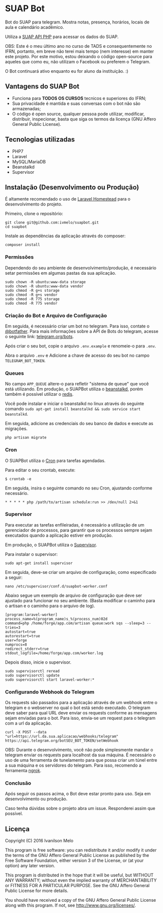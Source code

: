 # SUAP Bot
Bot do SUAP para telegram. Mostra notas, presença, horários, locais de aula e calendário acadêmico.

Utiliza a [SUAP API PHP](https://github.com/ivmelo/suap-api-php) para acessar os dados do SUAP.

OBS: Este é o meu último ano no curso de TADS e consequentemente no IFRN, portanto, em breve não terei mais tempo (nem interesse) em manter este projeto. Por este motivo, estou deixando o código open-source para aqueles que como eu, não utilizam o Facebook ou preferem o Telegram.

O Bot continuará ativo enquanto eu for aluno da instituição. :)

## Vantagens do SUAP Bot
- Funciona para **TODOS OS CURSOS** tecnicos e superiores do IFRN;
- Sua privacidade é mantida e suas conversas com o bot não são armazenadas;
- O código é open source, qualquer pessoa pode utilizar, modificar, distribuir, inspecionar, basta que siga os termos da licença (GNU Affero General Public License).

## Tecnologias utilizadas
- PHP7
- Laravel
- MySQL/MariaDB
- Beanstalkd
- Supervisor

## Instalação (Desenvolvimento ou Produção)
É altamente recomendado o uso de [Laravel Homestead](https://laravel.com/docs/5.4/homestead) para o desenvolvimento do projeto.

Primeiro, clone o repositório:
```
git clone git@github.com:ivmelo/suapbot.git
cd suapbot
```

Instale as dependências da aplicação através do composer:
```
composer install
```

### Permissões
Dependendo do seu ambiente de desenvolvimento/produção, é necessário setar permissões em algumas pastas da sua aplicação.
```
sudo chown -R ubuntu:www-data storage
sudo chown -R ubuntu:www-data vendor
sudo chmod -R g+s storage
sudo chmod -R g+s vendor
sudo chmod -R 775 storage
sudo chmod -R 775 vendor
```

### Criação do Bot e Arquivo de Configuração
Em seguida, é necessário criar um bot no telegram. Para isso, contate o [@botfather](https://telegram.me/botfather). Para mais informações sobre a API de Bots do telegram, acesse o seguinte link: [telegram.org/bots](https://core.telegram.org/bots).

Após criar o seu bot, copie o arquivo `.env.example` e renomeie-o para `.env`.

Abra o arquivo `.env` e Adicione a chave de acesso do seu bot no campo `TELEGRAM_BOT_TOKEN`.


### Queues
No campo `APP_QUEUE` altere-o para refletir "sistema de queue" que você está utilizando. Em produção, o SUAPBot utiliza o [beanstalkd](http://kr.github.io/beanstalkd/), porém também é possível utilizar o [redis](https://redis.io).

Você pode instalar e iniciar o beanstalkd no linux através do seguinte comando `sudo apt-get install beanstalkd && sudo service start beanstalkd`.

Em seguida, adicione as credenciais do seu banco de dados e execute as migrações.

```
php artisan migrate
```

### Cron
O SUAPBot utiliza o [Cron](https://en.wikipedia.org/wiki/Cron) para tarefas agendadas.

Para editar o seu crontab, execute:
```
$ crontab -e
```

Em seguida, insira o seguinte comando no seu Cron, ajustando conforme necessário.

```
* * * * * php /path/to/artisan schedule:run >> /dev/null 2>&1
```

### Supervisor
Para executar as tarefas enfileiradas, é necessário a utilização de um gerenciador de processos, para garantir que os processos sempre sejam executados quando a aplicação estiver em produção.

Em produção, o SUAPBot utiliza o [Supervisor](http://supervisord.org).

Para instalar o supervisor:
```
sudo apt-get install supervisor
```

Em seguida, deve-se criar um arquivo de configuração, como especificado a seguir:
```
nano /etc/supervisor/conf.d/suapbot-worker.conf
```

Abaixo segue um exemplo de arquivo de configuração que deve ser ajustado para funcionar no seu ambiente. (Basta modificar o caminho para o artisan e o caminho para o arquivo de log).
```
[program:laravel-worker]
process_name=%(program_name)s_%(process_num)02d
command=php /home/forge/app.com/artisan queue:work sqs --sleep=3 --tries=3
autostart=true
autorestart=true
user=forge
numprocs=8
redirect_stderr=true
stdout_logfile=/home/forge/app.com/worker.log
```

Depois disso, inicie o supervisor.
```
sudo supervisorctl reread
sudo supervisorctl update
sudo supervisorctl start laravel-worker:*
```

### Configurando Webhook do Telegram
Os requests são passados para a aplicação através de um webhook entre o telegram e o webserver no qual o bot está sendo executado. O telegram deve saber para qual URL deve enviar os requests conforme as mensagens sejam enviadas para o bot. Para isso, envia-se um request para o telegram com a url da aplicação.
```
curl -X POST --data "url=https://url.da.sua.aplicacao/webhooks/telegram" https://api.telegram.org/botSEU_BOT_TOKEN/setWebhook
```

OBS: Durante o desenvolvimento, você não pode simplesmente mandar o telegram enviar os requests para localhost da sua máquina. É necessário o uso de uma ferramenta de tunelamento para que possa criar um túnel entre a sua máquina e os servidores do telegram. Para isso, recomendo a ferramenta [ngrok](https://ngrok.com).


### Conclusão
Após seguir os passos acima, o Bot deve estar pronto para uso. Seja em desenvolvimento ou produção.

Caso tenha dúvidas sobre o projeto abra um issue. Responderei assim que possível.


## Licença
Copyright (C) 2016  Ivanilson Melo

This program is free software: you can redistribute it and/or modify
it under the terms of the GNU Affero General Public License as published
by the Free Software Foundation, either version 3 of the License, or
(at your option) any later version.

This program is distributed in the hope that it will be useful,
but WITHOUT ANY WARRANTY; without even the implied warranty of
MERCHANTABILITY or FITNESS FOR A PARTICULAR PURPOSE.  See the
GNU Affero General Public License for more details.

You should have received a copy of the GNU Affero General Public License
along with this program.  If not, see <http://www.gnu.org/licenses/>.
